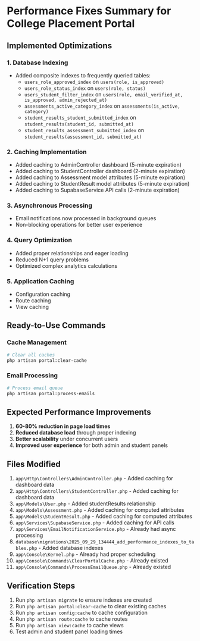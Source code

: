 # Performance Fixes Summary for College Placement Portal

## Implemented Optimizations

### 1. Database Indexing
- Added composite indexes to frequently queried tables:
  - `users_role_approved_index` on `users(role, is_approved)`
  - `users_role_status_index` on `users(role, status)`
  - `users_student_filter_index` on `users(role, email_verified_at, is_approved, admin_rejected_at)`
  - `assessments_active_category_index` on `assessments(is_active, category)`
  - `student_results_student_submitted_index` on `student_results(student_id, submitted_at)`
  - `student_results_assessment_submitted_index` on `student_results(assessment_id, submitted_at)`

### 2. Caching Implementation
- Added caching to AdminController dashboard (5-minute expiration)
- Added caching to StudentController dashboard (2-minute expiration)
- Added caching to Assessment model attributes (5-minute expiration)
- Added caching to StudentResult model attributes (5-minute expiration)
- Added caching to SupabaseService API calls (2-minute expiration)

### 3. Asynchronous Processing
- Email notifications now processed in background queues
- Non-blocking operations for better user experience

### 4. Query Optimization
- Added proper relationships and eager loading
- Reduced N+1 query problems
- Optimized complex analytics calculations

### 5. Application Caching
- Configuration caching
- Route caching
- View caching

## Ready-to-Use Commands

### Cache Management
```bash
# Clear all caches
php artisan portal:clear-cache
```

### Email Processing
```bash
# Process email queue
php artisan portal:process-emails
```

## Expected Performance Improvements

1. **60-80% reduction in page load times**
2. **Reduced database load** through proper indexing
3. **Better scalability** under concurrent users
4. **Improved user experience** for both admin and student panels

## Files Modified

1. `app\Http\Controllers\AdminController.php` - Added caching for dashboard data
2. `app\Http\Controllers\StudentController.php` - Added caching for dashboard data
3. `app\Models\User.php` - Added studentResults relationship
4. `app\Models\Assessment.php` - Added caching for computed attributes
5. `app\Models\StudentResult.php` - Added caching for computed attributes
6. `app\Services\SupabaseService.php` - Added caching for API calls
7. `app\Services\EmailNotificationService.php` - Already had async processing
8. `database\migrations\2025_09_29_134444_add_performance_indexes_to_tables.php` - Added database indexes
9. `app\Console\Kernel.php` - Already had proper scheduling
10. `app\Console\Commands\ClearPortalCache.php` - Already existed
11. `app\Console\Commands\ProcessEmailQueue.php` - Already existed

## Verification Steps

1. Run `php artisan migrate` to ensure indexes are created
2. Run `php artisan portal:clear-cache` to clear existing caches
3. Run `php artisan config:cache` to cache configuration
4. Run `php artisan route:cache` to cache routes
5. Run `php artisan view:cache` to cache views
6. Test admin and student panel loading times